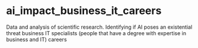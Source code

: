 # ai_impact_business_it_careers
Data and analysis of scientific research. Identifying if AI poses an existential threat business IT specialists (people that have a degree with expertise in business and IT) careers

